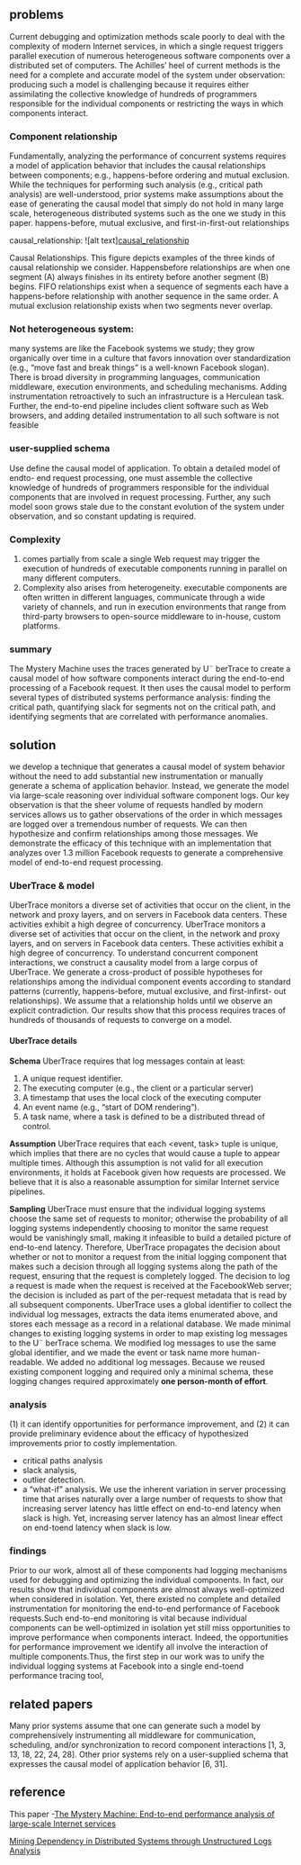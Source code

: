 ## problems
Current debugging and optimization methods scale poorly to deal with the complexity of modern Internet
services, in which a single request triggers parallel execution of numerous heterogeneous software components
over a distributed set of computers. The Achilles’ heel
of current methods is the need for a complete and accurate model of the system under observation: producing
such a model is challenging because it requires either assimilating the collective knowledge of hundreds of programmers
responsible for the individual components or restricting the ways in which components interact.
### Component relationship
Fundamentally, analyzing the performance of concurrent
systems requires a model of application behavior
that includes the causal relationships between components;
e.g., happens-before ordering and mutual exclusion.
While the techniques for performing such analysis
(e.g., critical path analysis) are well-understood, prior
systems make assumptions about the ease of generating
the causal model that simply do not hold in many large scale,
heterogeneous distributed systems such as the one
we study in this paper.
happens-before, mutual exclusive, and first-in-first-out relationships

causal_relationship:
![alt text][causal_relationship](./images/causal_relationship.png "causal_relationship")

Causal Relationships. This figure depicts examples
of the three kinds of causal relationship we consider. Happensbefore
relationships are when one segment (A) always finishes
in its entirety before another segment (B) begins. FIFO relationships
exist when a sequence of segments each have a
happens-before relationship with another sequence in the same
order. A mutual exclusion relationship exists when two segments
never overlap.

### Not heterogeneous system:
many systems are like the Facebook systems
we study; they grow organically over time in a
culture that favors innovation over standardization (e.g.,
“move fast and break things” is a well-known Facebook
slogan). There is broad diversity in programming languages,
communication middleware, execution environments,
and scheduling mechanisms. Adding instrumentation
retroactively to such an infrastructure is a Herculean
task. Further, the end-to-end pipeline includes
client software such as Web browsers, and adding detailed
instrumentation to all such software is not feasible
### user-supplied schema
Use define the causal model of application. To obtain a detailed model of endto-
end request processing, one must assemble the collective
knowledge of hundreds of programmers responsible
for the individual components that are involved in
request processing. Further, any such model soon grows
stale due to the constant evolution of the system under
observation, and so constant updating is required.
### Complexity
1. comes partially from scale a single Web request may trigger the execution of hundreds of executable components running in parallel on many different computers.
2. Complexity also arises from heterogeneity. executable components are often written in different languages, communicate through a wide variety of channels, and run in execution environments that range from third-party browsers to open-source middleware to
in-house, custom platforms.

### summary
The Mystery Machine uses the traces generated by
U¨ berTrace to create a causal model of how software
components interact during the end-to-end processing of
a Facebook request. It then uses the causal model to perform
several types of distributed systems performance
analysis: finding the critical path, quantifying slack for
segments not on the critical path, and identifying segments
that are correlated with performance anomalies.
## solution
we develop a technique that generates a
causal model of system behavior without the need to add
substantial new instrumentation or manually generate a
schema of application behavior. Instead, we generate the
model via large-scale reasoning over individual software
component logs. Our key observation is that the sheer
volume of requests handled by modern services allows us
to gather observations of the order in which messages are
logged over a tremendous number of requests. We can
then hypothesize and confirm relationships among those
messages. We demonstrate the efficacy of this technique
with an implementation that analyzes over 1.3 million
Facebook requests to generate a comprehensive model
of end-to-end request processing.
### UberTrace & model
UberTrace monitors a diverse set of activities
that occur on the client, in the network and proxy layers,
and on servers in Facebook data centers. These activities
exhibit a high degree of concurrency.
UberTrace monitors a diverse set of activities
that occur on the client, in the network and proxy layers,
and on servers in Facebook data centers. These activities
exhibit a high degree of concurrency.
To understand concurrent component interactions, we
construct a causality model from a large corpus of UberTrace. We generate a cross-product of possible
hypotheses for relationships among the individual
component events according to standard patterns (currently,
happens-before, mutual exclusive, and first-infirst-
out relationships). We assume that a relationship
holds until we observe an explicit contradiction. Our results
show that this process requires traces of hundreds
of thousands of requests to converge on a model.
#### UberTrace details

**Schema**
UberTrace requires that log messages contain at least:
1. A unique request identifier.
2. The executing computer (e.g., the client or a particular
server)
3. A timestamp that uses the local clock of the executing
computer
4. An event name (e.g., “start of DOM rendering”).
5. A task name, where a task is defined to be a distributed
thread of control.

**Assumption**
UberTrace requires that each <event, task> tuple is
unique, which implies that there are no cycles that would
cause a tuple to appear multiple times. Although this
assumption is not valid for all execution environments, it
holds at Facebook given how requests are processed. We
believe that it is also a reasonable assumption for similar
Internet service pipelines.

**Sampling**
UberTrace must ensure
that the individual logging systems choose the same
set of requests to monitor; otherwise the probability of
all logging systems independently choosing to monitor
the same request would be vanishingly small, making it
infeasible to build a detailed picture of end-to-end latency.
Therefore, UberTrace propagates the decision
about whether or not to monitor a request from the initial
logging component that makes such a decision through
all logging systems along the path of the request, ensuring
that the request is completely logged. The decision
to log a request is made when the request is received at
the FacebookWeb server; the decision is included as part
of the per-request metadata that is read by all subsequent
components. UberTrace uses a global identifier to collect
the individual log messages, extracts the data items
enumerated above, and stores each message as a record
in a relational database.
We made minimal changes to existing logging systems
in order to map existing log messages to the
U¨ berTrace schema. We modified log messages to use
the same global identifier, and we made the event or task
name more human-readable. We added no additional log
messages. Because we reused existing component logging
and required only a minimal schema, these logging
changes required approximately **one person-month of effort**.

### analysis
(1) it can identify opportunities for
performance improvement, and
(2) it can provide preliminary
evidence about the efficacy of hypothesized improvements
prior to costly implementation.
- critical paths analysis
- slack analysis,
- outlier detection.
- a “what-if” analysis. We use the inherent variation in server processing
time that arises naturally over a large number of requests
to show that increasing server latency has little effect
on end-to-end latency when slack is high. Yet, increasing
server latency has an almost linear effect on end-toend
latency when slack is low.
### findings
Prior to our work, almost all of these components had logging
mechanisms used for debugging and optimizing the individual
components. In fact, our results show that individual
components are almost always well-optimized when
considered in isolation.
Yet, there existed no complete and detailed instrumentation
for monitoring the end-to-end performance of
Facebook requests.Such end-to-end monitoring is vital
because individual components can be well-optimized in
isolation yet still miss opportunities to improve performance
when components interact. Indeed, the opportunities
for performance improvement we identify all involve
the interaction of multiple components.Thus, the first step in our work was to unify the individual
logging systems at Facebook into a single end-toend
performance tracing tool,
## related papers
Many prior systems assume that one can generate
such a model by comprehensively instrumenting all middleware
for communication, scheduling, and/or synchronization
to record component interactions [1, 3, 13, 18,
22, 24, 28].
Other prior systems rely on a user-supplied schema
that expresses the causal model of application behavior [6, 31].
## reference
This paper -[The Mystery Machine: End-to-end performance analysis of large-scale Internet services](https://www.usenix.org/system/files/conference/osdi14/osdi14-paper-chow.pdf)

[Mining Dependency in Distributed Systems through
Unstructured Logs Analysis](https://www.microsoft.com/en-us/research/wp-content/uploads/2016/02/Mining20Dependency20in20Distributed20Systems20through20unstructured20logs20analysis.pdf)
